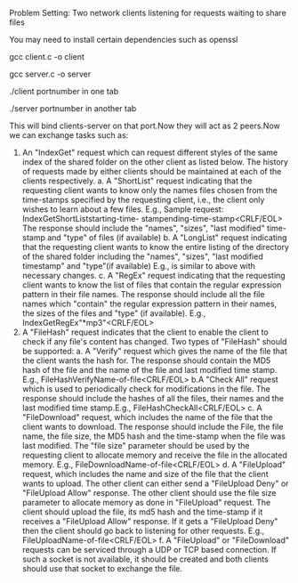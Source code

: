 Problem Setting: Two network clients listening for requests waiting to share files

You may need to install certain dependencies such as openssl

gcc client.c -o client

gcc server.c -o server

./client portnumber in one tab

./server portnumber in another tab

This will bind clients-server on that port.Now they will act as 2 peers.Now we can exchange tasks such as:


1. An "IndexGet" request which can request different styles of the same index of
the shared folder on the other client as listed below. The history of requests
made by either clients should be maintained at each of the clients respectively.
a. A "ShortList" request indicating that the requesting client wants to know only
the names files chosen from the time-stamps specified by the requesting client,
i.e., the client only wishes to learn about a few files.
E.g., Sample request: IndexGet<space>ShortList<space>starting-time-
stamp<space>ending-time-stamp<CRLF/EOL>
The response should include the "names", "sizes", "last modified" time-stamp and
"type" of files (if available)
b. A "LongList" request indicating that the requesting client wants to know the
entire listing of the directory of the shared folder including the "names",
"sizes", "last modified timestamp" and "type"(if available)
E.g., is similar to above with necessary changes.
c. A "RegEx" request indicating that the requesting client wants to know the list
of files that contain the regular expression pattern in their file names. The
response should include all the file names which "contain" the regular expression
pattern in their names, the sizes of the files and "type" (if available).
E.g., IndexGet<space>RegEx<space>"*mp3"<CRLF/EOL>
2. A "FileHash" request indicates that the client to enable the client to check if
any file's content has changed. Two types of "FileHash" should be supported:
a. A "Verify" request which gives the name of the file that the client wants the
hash for. The response should contain the MD5 hash of the file and the name of the
file and last modified time stamp.
E.g., FileHash<space>Verify<space>Name-of-file<CRLF/EOL>
b.A "Check All" request which is used to periodically check for modifications in
the file. The response should include the hashes of all the files, their names and
the last modified time stamp.E.g., FileHash<space>CheckAll<CRLF/EOL>
c. A "FileDownload" request, which includes the name of the file that the client
wants to download. The response should include the File, the file name, the file
size, the MD5 hash and the time-stamp when the file was last modified. The "file
size" parameter should be used by the requesting client to allocate memory and
receive the file in the allocated memory.
E.g., FileDownload<space>Name-of-file<CRLF/EOL>
d. A "FileUpload" request, which includes the name and size of the file that the
client wants to upload. The other client can either send a "FileUpload Deny" or
"FileUpload Allow" response. The other client should use the file size parameter
to allocate memory as done in "FileUpload" request. The client should upload the
file, its md5 hash and the time-stamp if it receives a "FileUpload Allow"
response. If it gets a "FileUpload Deny" then the client should go back to
listening for other requests.
E.g., FileUpload<space>Name-of-file<CRLF/EOL>
f. A "FileUpload" or "FileDownload" requests can be serviced through a UDP or TCP
based connection. If such a socket is not available, it should be created and both
clients should use that socket to exchange the file.
